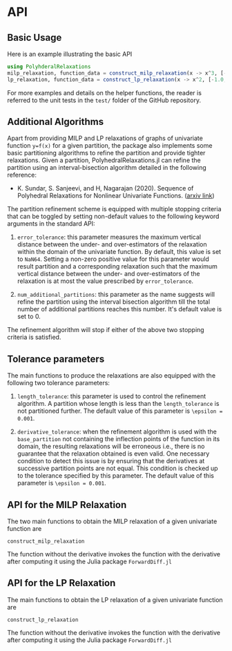 API
=================


## Basic Usage
Here is an example illustrating the basic API 

```julia 
using PolyhderalRelaxations
milp_relaxation, function_data = construct_milp_relaxation(x -> x^3, [-1.0, 0.0, 1.0])
lp_relaxation, function_data = construct_lp_relaxation(x -> x^2, [-1.0, 0.0, 1.0])
```

For more examples and details on the helper functions, the reader is referred to the unit tests in the `test/` folder of the GitHub repository.


## Additional Algorithms
Apart from providing MILP and LP relaxations of graphs of univariate function ``y=f(x)`` for a given partition, the package also implements some basic partitioning algorithms to refine the partition and provide tighter relaxations. Given a partition, PolyhedralRelaxations.jl can refine the partition using an interval-bisection algorithm detailed in the following reference: 

* K. Sundar, S. Sanjeevi, and H, Nagarajan (2020). Sequence of Polyhedral Relaxations for Nonlinear Univariate Functions. ([arxiv link](https://arxiv.org/abs/2005.13445))

The partition refinement scheme is equipped with multiple stopping criteria that can be toggled by setting non-default values to the following keyword arguments in the standard API:

1. `error_tolerance`: this parameter measures the maximum vertical distance between the under- and over-estimators of the relaxation within the domain of the univariate function. By default, this value is set to `NaN64`. Setting a non-zero positive value for this parameter would result partition and a corresponding relaxation such that the maximum vertical distance between the under- and over-estimators of the relaxation is at most the value prescribed by `error_tolerance`. 

2. `num_additional_partitions`: this parameter as the name suggests will refine the partition using the interval bisection algorithm till the total number of additional partitions reaches this number. It's default value is set to 0. 

The refinement algorithm will stop if either of the above two stopping criteria is satisfied. 

## Tolerance parameters
The main functions to produce the relaxations are also equipped with the following two tolerance parameters:

1. `length_tolerance`: this parameter is used to control the refinement algorithm. A partition whose length is less than the `length_tolerance` is not partitioned further. The default value of this parameter is ``\epsilon = 0.001``.

2. `derivative_tolerance`: when the refinement algorithm is used with the `base_partition` not containing the inflection points of the function in its domain, the resulting relaxations will be erroneous i.e., there is no guarantee that the relaxation obtained is even valid. One necessary condition to detect this issue is by ensuring that the derivatives at successive partition points are not equal. This condition is checked up to the tolerance specified by this parameter. The default value of this parameter is ``\epsilon = 0.001``.

## API for the MILP Relaxation
The two main functions to obtain the MILP relaxation of a given univariate function are 

```@docs 
construct_milp_relaxation
```

The function without the derivative invokes the function with the derivative after computing it using the Julia package `ForwardDiff.jl`

## API for the LP Relaxation
The main functions to obtain the LP relaxation of a given univariate function are 

```@docs 
construct_lp_relaxation
```
The function without the derivative invokes the function with the derivative after computing it using the Julia package `ForwardDiff.jl`



